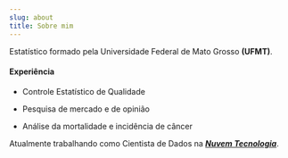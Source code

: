 ```yaml
---
slug: about
title: Sobre mim
---
```


Estatístico formado pela Universidade Federal de Mato Grosso **(UFMT)**.

#### Experiência

- Controle Estatístico de Qualidade

- Pesquisa de mercado e de opinião

- Análise da mortalidade e incidência de câncer

Atualmente trabalhando como Cientista de Dados na [***Nuvem Tecnologia***](https://nuvem.net).